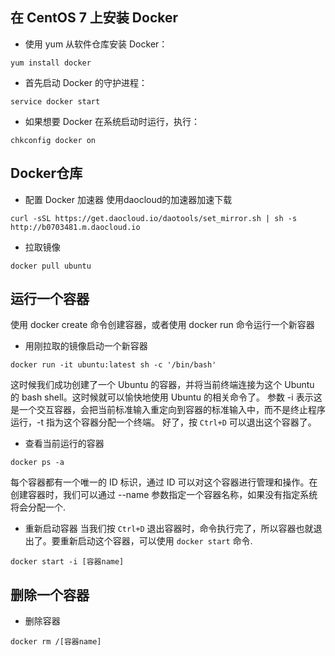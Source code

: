 ## 在 CentOS 7 上安装 Docker
- 使用 yum 从软件仓库安装 Docker：
```
yum install docker
```
- 首先启动 Docker 的守护进程：
```
service docker start
```
- 如果想要 Docker 在系统启动时运行，执行：
```
chkconfig docker on
```

## Docker仓库
- 配置 Docker 加速器
使用daocloud的加速器加速下载
```
curl -sSL https://get.daocloud.io/daotools/set_mirror.sh | sh -s http://b0703481.m.daocloud.io
```
- 拉取镜像
```
docker pull ubuntu
```

## 运行一个容器
使用 docker create 命令创建容器，或者使用 docker run 命令运行一个新容器
- 用刚拉取的镜像启动一个新容器
```
docker run -it ubuntu:latest sh -c '/bin/bash'
```
这时候我们成功创建了一个 Ubuntu 的容器，并将当前终端连接为这个 Ubuntu 的 bash shell。这时候就可以愉快地使用 Ubuntu 的相关命令了。
参数 -i 表示这是一个交互容器，会把当前标准输入重定向到容器的标准输入中，而不是终止程序运行，-t 指为这个容器分配一个终端。
好了，按 `Ctrl+D` 可以退出这个容器了。

- 查看当前运行的容器
```
docker ps -a
```
每个容器都有一个唯一的 ID 标识，通过 ID 可以对这个容器进行管理和操作。在创建容器时，我们可以通过 --name 参数指定一个容器名称，如果没有指定系统将会分配一个.
- 重新启动容器
当我们按 `Ctrl+D` 退出容器时，命令执行完了，所以容器也就退出了。要重新启动这个容器，可以使用 `docker start` 命令.
```
docker start -i [容器name]
```

## 删除一个容器
- 删除容器
```
docker rm /[容器name]
```

